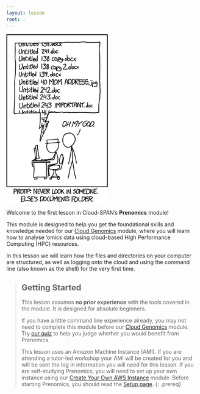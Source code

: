```yaml
---
layout: lesson
root: .
---
```

![A comic figure is looking over the shoulder of another and is shocked by a list of files with names like 'Untitled 138 copy.docx' and 'Untitled 243.doc'. Caption: 'Protip: Never look in someone else's documents folder'.](fig/xkcd-comic-file-names.png)

Welcome to the first lesson in Cloud-SPAN’s **Prenomics** module!

This module is designed to help you get the foundational skills and knowledge needed for our [Cloud Genomics](https://cloud-span.github.io/genomics01-intro/) module, where you will learn how to analyse ‘omics data using cloud-based High Performance Computing (HPC) resources.

In this lesson we will learn how the files and directories on your computer are structured, as well as logging onto the cloud and using the command line (also known as the shell) for the very first time. 


> ## Getting Started
>
> This lesson assumes **no prior experience** with the tools covered in the module. It is designed for absolute beginners.
>
> If you have a little command line experience already, you may not need to complete this module before our [Cloud Genomics](https://cloud-span.github.io/genomics01-intro/) module. Try [our quiz](https://shiny.york.ac.uk/er13/prenomics-quiz/#section-some-general-questions) to help you judge whether you would benefit from Prenomics.
>
> This lesson uses an Amazon Machine Instance (AMI). If you are attending a tutor-led workshop your AMI will be created for you and will be sent the log in information you will need for this lesson. If you are self-studying Prenomics, you will need to set up your own instance using our [Create Your Own AWS Instance](https://cloud-span.github.io/create-aws-instance-0-overview/) module.
> Before starting Prenomics, you should read the [Setup page](https://cloud-span.github.io/prenomics01-file-directories/setup.html). 
{: .prereq}
